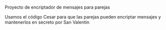 Proyecto de encriptador de mensajes para parejas

Usamos el código Cesar para que las parejas pueden encriptar mensajes y mantenerlos en secreto por San Valentin

